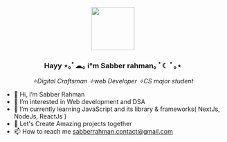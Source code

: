 
<div id="header" align="center">
  <img src="https://media.giphy.com/media/M9gbBd9nbDrOTu1Mqx/giphy.gif" width="100"/>
</div>
<div id="header" align="center">
  <h3>Hayy ⋆｡ﾟ☁︎｡ i°m Sabber rahman｡ ﾟ☾ ﾟ｡⋆</h3>
  <i> ✧Digital Craftsman ✧web Developer ✧CS major student </i>
</div>

























- 👋 Hi, I’m Sabber Rahman 
- 👀 I’m interested in Web development and DSA 
- 🌱 I’m currently learning JavaScript and its library & frameworks( NextJs, NodeJs, ReactJs )
- 💞️ Let's Create Amazing projects together 
- 📫 How to reach me sabberrahman.contact@gmail.com

<!---
sabberrahman/sabberrahman is a ✨ special ✨ repository because its `README.md` (this file) appears on your GitHub profile.
You can click the Preview link to take a look at your changes.
--->

